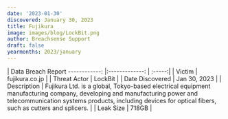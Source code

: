 ```yaml
---
date: '2023-01-30'
discovered: January 30, 2023
title: Fujikura
image: images/blog/LockBit.png
author: Breachsense Support
draft: false
yearmonths: 2023/january
---
```



| Data Breach Report
------------:     |:-------------:    | :-----:|
| Victim      | fujikura.co.jp      | 
| Threat Actor      | LockBit      | 
| Date Discovered      | Jan 30, 2023      | 
| Description      | Fujikura Ltd. is a global, Tokyo-based electrical equipment manufacturing company, developing and manufacturing power and telecommunication systems products, including devices for optical fibers, such as cutters and splicers.      | 
| Leak Size      | 718GB      | 

